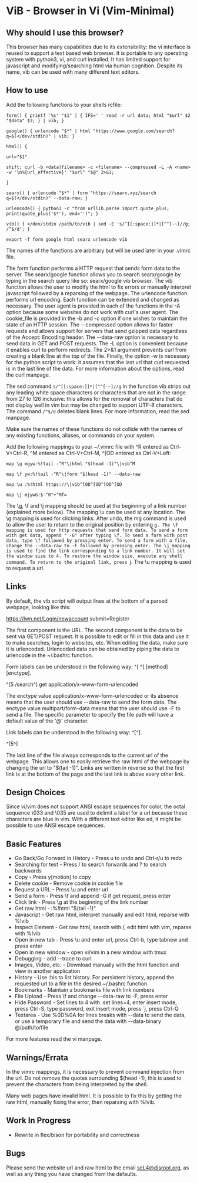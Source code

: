 ViB - Browser in Vi (Vim-Minimal)
=================================

Why should I use this browser?
------------------------------

This browser has many capabilities due to its extensibility: the vi interface is reused to support a text based web browser. It is portable to any operating system with python3, vi, and curl installed. It has limited support for javascript and modifying/searching html via human cognition. Despite its name, vib can be used with many different text editors.

How to use
----------

Add the following functions to your shells rcfile:

	form() { printf '%s' "$1" | { IFS=' ' read -r url data; html "$url" $2 "$data" $3; } | vib; }	

	google() { urlencode "$*" | html "https://www.google.com/search?q=$(</dev/stdin)" | vib; }

	html() { 

	url="$1"

	shift; curl -b <data|filename> -c <filename> --compressed -L -A <name> -w '\n%{url_effective}' "$url" "$@" 2>&1;

	}

	searx() { urlencode "$*" | form "https://searx.xyz/search q=$(</dev/stdin)" --data-raw; }

	urlencode() { python3 -c "from urllib.parse import quote_plus; print(quote_plus('$*'), end='')"; }

	vib() { </dev/stdin /path/to/vib | sed -E 's/^[[:space:]]*|[^^[-~]//g; /^$/d'; }

	export -f form google html searx urlencode vib

The names of the functions are arbitrary but will be used later in your .vimrc file. 

The form function performs a HTTP request that sends form data to the server. The searx/google function allows you to search searx/google by typing in the search query like so: searx/google vib browser. The vib function allows the user to modify the html to fix errors or manually interpret javascript followed by a reparsing of the webpage. The urlencode function performs url encoding. Each function can be extended and changed as necessary. The user agent is provided in each of the functions in the -A option because some websites do not work with curl's user agent. The cookie_file is provided in the -b and -c option if one wishes to maintain the state of an HTTP session. The --compressed option allows for faster requests and allows support for servers that send gzipped data regardless of the Accept: Encoding header. The --data-raw option is necessary to send data in GET and POST requests. The -L option is convenient because it enables curl to perform redirects. The 2>&1 argument prevents curl from creating a blank line at the top of the file. Finally, the option -w is necessary for the python script to work: it assumes that the last url that curl requested is in the last line of the data. For more information about the options, read the curl manpage. 

The sed command `s/^[[:space:]]*|[^^[-~]//g` in the function vib strips out any leading white space characters or characters that are not in the range from 27 to 126 inclusive: this allows for the removal of characters that do not display well in vim but may be changed to support UTF-8 characters. The command `/^$/d` deletes blank lines. For more information, read the sed manpage. 

Make sure the names of these functions do not collide with the names of any existing functions, aliases, or commands on your system.

Add the following mappings to your ~/.vimrc file with ^R entered as Ctrl-V+Ctrl-R, ^M entered as Ctrl-V+Ctrl-M, ^[OD entered as Ctrl-V+Left:

	map \g mgyw:%!tail -^R"\|html "$(head -1)"\|vib^M

	map \f yw:%!tail -^R"\|form "$(head -1)" --data-raw

	map \u :%!html https://\|vib^[OD^[OD^[OD^[OD

	map \j mjywG:$-^R"+^Mf=

The \g, \f and \j mapping should be used at the beginning of a link number (explained more below). The mapping \u can be used at any location. The \g mapping is used for clicking links. After undo, the mg command is used to allow the user to return to the original position by entering `g. The \f mapping is used for http requests that send form data. To send a form with get data, append " -G" after typing \f. To send a form with post data, type \f followed by pressing enter. To send a form with a file, change the --data-raw to -F followed by pressing enter. The \j mapping is used to find the link corresponding to a link number. It will set the window size to 4. To restore the window size, execute any shell command. To return to the original link, press `j. The \u mapping is used to request a url.

Links
-----
By default, the vib script will output lines at the bottom of a parsed webpage, looking like this:

https://lwn.net/Login/newaccount submit=Register

The first component is the URL. The second component is the data to be sent via GET/POST request. It is possible to edit or fill in this data and use it to make searches, login to websites, etc. When editing the data, make sure it is urlencoded. Urlencoded data can be obtained by piping the data to urlencode in the ~/.bashrc function.

Form labels can be understood in the following way: ^[<link number> <action>^] [method] [enctype].

^[5 /search^] get application/x-www-form-urlencoded

The enctype value application/x-www-form-urlencoded or its absence means that the user should use --data-raw to send the form data. The enctype value multipart/form-data means that the user should use -F to send a file. The specific parameter to specify the file path will have a default value of the '@' character. 

Link labels can be understood in the following way: ^[<link number>^].

^[5^]

The last line of the file always corresponds to the current url of the webpage. This allows one to easily retrieve the raw html of the webpage by changing the url to "$(tail -1)". Links are written in reverse so that the first link is at the bottom of the page and the last link is above every other link.

Design Choices
--------------
Since vi/vim does not support ANSI escape sequences for color, the octal sequence \033 and \035 are used to delimit a label for a url because these characters are blue in vim. With a different text editor like ed, it might be possible to use ANSI escape sequences.

Basic Features
--------------
- Go Back/Go Forward in History - Press u to undo and Ctrl-r/u to redo
- Searching for text - Press / to search forwards and ? to search backwards
- Copy - Press y[motion] to copy
- Delete cookie - Remove cookie in cookie file
- Request a URL - Press \u and enter url
- Send a form - Press \f and append -G if get request, press enter 
- Click link - Press \g at the beginning of the link number
- Get raw html - :%!html "$(tail -1)"
- Javascript - Get raw html, interpret manually and edit html, reparse with %!vib
- Inspect Element - Get raw html, search with /, edit html with vim, reparse with %!vib
- Open in new tab - Press \u and enter url, press Ctrl-b, type tabnew and press enter
- Open in new window - open vi/vim in a new window with tmux
- Debugging - add --trace to curl
- Images, Video, etc. - Download manually with the html function and view in another application
- History - Use :his to list history. For persistent history, append the requested url to a file in the desired ~/.bashrc function.
- Bookmarks - Maintain a bookmarks file with link numbers
- File Upload - Press \f and change --data-raw to -F, press enter
- Hide Password - Set lines to 4 with :set lines=4, enter insert mode, press Ctrl-S, type password, exit insert mode, press `j, press Ctrl-Q
- Textarea - Use %0D%0A for lines breaks with --data to send the data, or use a temporary file and send the data with --data-binary @/path/to/file

For more features read the vi manpage.

Warnings/Errata
---------------
In the vimrc mappings, it is necessary to prevent command injection from the url. Do not remove the quotes surrounding $(head -1), this is used to prevent the characters from being interpreted by the shell.

Many web pages have invalid html. It is possible to fix this by getting the raw html, manually fixing the error, then reparsing with %!vib.

Work In Progress
----------------
- Rewrite in flex/bison for portability and correctness

Bugs
----
Please send the website url and raw html to the email seL4@disroot.org, as well as any thing you have changed from the defaults.
